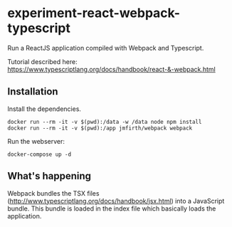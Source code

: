 # experiment-react-webpack-typescript

Run a ReactJS application compiled with Webpack and Typescript.

Tutorial described here: https://www.typescriptlang.org/docs/handbook/react-&-webpack.html

## Installation

Install the dependencies.

```
docker run --rm -it -v $(pwd):/data -w /data node npm install
docker run --rm -it -v $(pwd):/app jmfirth/webpack webpack
```

Run the webserver:

```
docker-compose up -d
```

## What's happening

Webpack bundles the TSX files (http://www.typescriptlang.org/docs/handbook/jsx.html) 
into a JavaScript bundle. This bundle is loaded in the index file which basically loads
the application.

